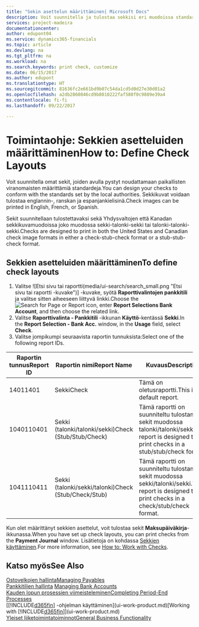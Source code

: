 ```yaml
---
title: "Sekin asettelun määrittäminen| Microsoft Docs"
description: Voit suunnitella ja tulostaa sekkisi eri muodoissa standardinmukaisia vaatimuksia noudattaen.
services: project-madeira
documentationcenter: 
author: edupont04
ms.service: dynamics365-financials
ms.topic: article
ms.devlang: na
ms.tgt_pltfrm: na
ms.workload: na
ms.search.keywords: print check, customize
ms.date: 06/15/2017
ms.author: edupont
ms.translationtype: HT
ms.sourcegitcommit: 81636fc2e661bd9b07c54da1cd5d0d27e30d01a2
ms.openlocfilehash: a2db2860846cd9b8010222faf580f0c9889e39a4
ms.contentlocale: fi-fi
ms.lasthandoff: 09/22/2017

---
```

# <a name="how-to-define-check-layouts"></a><span data-ttu-id="76fbe-103">Toimintaohje: Sekkien asetteluiden määrittäminen</span><span class="sxs-lookup"><span data-stu-id="76fbe-103">How to: Define Check Layouts</span></span>
<span data-ttu-id="76fbe-104">Voit suunnitella omat sekit, joiden avulla pystyt noudattamaan paikallisten viranomaisten määrittämiä standardeja.</span><span class="sxs-lookup"><span data-stu-id="76fbe-104">You can design your checks to conform with the standards set by the local authorities.</span></span> <span data-ttu-id="76fbe-105">Sekkikuvat voidaan tulostaa englannin-, ranskan ja espanjankielisinä.</span><span class="sxs-lookup"><span data-stu-id="76fbe-105">Check images can be printed in English, French, or Spanish.</span></span>

<span data-ttu-id="76fbe-106">Sekit suunnitellaan tulostettavaksi sekä Yhdysvaltojen että Kanadan sekkikuvamuodoissa joko muodossa sekki-talonki-sekki tai talonki-talonki-sekki.</span><span class="sxs-lookup"><span data-stu-id="76fbe-106">Checks are designed to print in both the United States and Canadian check image formats in either a check-stub-check format or a stub-stub-check format.</span></span>

## <a name="to-define-check-layouts"></a><span data-ttu-id="76fbe-107">Sekkien asetteluiden määrittäminen</span><span class="sxs-lookup"><span data-stu-id="76fbe-107">To define check layouts</span></span>
1. <span data-ttu-id="76fbe-108">Valitse ![Etsi sivu tai raportti(media/ui-search/search_small.png "Etsi sivu tai raportti -kuvake")] -kuvake, syötä **Raporttivalintojen pankkitili** ja valitse sitten aiheeseen liittyvä linkki.</span><span class="sxs-lookup"><span data-stu-id="76fbe-108">Choose the ![Search for Page or Report](media/ui-search/search_small.png "Search for Page or Report icon") icon, enter **Report Selections Bank Account**, and then choose the related link.</span></span>
2. <span data-ttu-id="76fbe-109">Valitse **Raporttivalinta - Pankkitili** -ikkunan **Käyttö**-kentässä **Sekki**.</span><span class="sxs-lookup"><span data-stu-id="76fbe-109">In the **Report Selection - Bank Acc.** window, in the **Usage** field, select **Check**.</span></span>
3. <span data-ttu-id="76fbe-110">Valitse jompikumpi seuraavista raportin tunnuksista:</span><span class="sxs-lookup"><span data-stu-id="76fbe-110">Select one of the following report IDs.</span></span>

| <span data-ttu-id="76fbe-111">Raportin tunnus</span><span class="sxs-lookup"><span data-stu-id="76fbe-111">Report ID</span></span> | <span data-ttu-id="76fbe-112">Raportin nimi</span><span class="sxs-lookup"><span data-stu-id="76fbe-112">Report Name</span></span> | <span data-ttu-id="76fbe-113">Kuvaus</span><span class="sxs-lookup"><span data-stu-id="76fbe-113">Description</span></span> |
| --- | --- | --- |
| <span data-ttu-id="76fbe-114">1401</span><span class="sxs-lookup"><span data-stu-id="76fbe-114">1401</span></span> |<span data-ttu-id="76fbe-115">Sekki</span><span class="sxs-lookup"><span data-stu-id="76fbe-115">Check</span></span> |<span data-ttu-id="76fbe-116">Tämä on oletusraportti.</span><span class="sxs-lookup"><span data-stu-id="76fbe-116">This is the default report.</span></span> |
| <span data-ttu-id="76fbe-117">10401</span><span class="sxs-lookup"><span data-stu-id="76fbe-117">10401</span></span> |<span data-ttu-id="76fbe-118">Sekki (talonki/talonki/sekki)</span><span class="sxs-lookup"><span data-stu-id="76fbe-118">Check (Stub/Stub/Check)</span></span> |<span data-ttu-id="76fbe-119">Tämä raportti on suunniteltu tulostamaan sekit muodossa talonki/talonki/sekki.</span><span class="sxs-lookup"><span data-stu-id="76fbe-119">This report is designed to print checks in a stub/stub/check format.</span></span> |
| <span data-ttu-id="76fbe-120">10411</span><span class="sxs-lookup"><span data-stu-id="76fbe-120">10411</span></span> |<span data-ttu-id="76fbe-121">Sekki (talonki/sekki/talonki)</span><span class="sxs-lookup"><span data-stu-id="76fbe-121">Check (Stub/Check/Stub)</span></span> |<span data-ttu-id="76fbe-122">Tämä raportti on suunniteltu tulostamaan sekit muodossa sekki/talonki/sekki.</span><span class="sxs-lookup"><span data-stu-id="76fbe-122">This report is designed to print checks in a check/stub/check format.</span></span> |

<span data-ttu-id="76fbe-123">Kun olet määrittänyt sekkien asettelut, voit tulostaa sekit **Maksupäiväkirja**-ikkunassa.</span><span class="sxs-lookup"><span data-stu-id="76fbe-123">When you have set up check layouts, you can print checks from the **Payment Journal** window.</span></span> <span data-ttu-id="76fbe-124">Lisätietoja on kohdassa [Sekkien käyttäminen](payables-how-work-checks.md).</span><span class="sxs-lookup"><span data-stu-id="76fbe-124">For more information, see [How to: Work with Checks](payables-how-work-checks.md).</span></span>

## <a name="see-also"></a><span data-ttu-id="76fbe-125">Katso myös</span><span class="sxs-lookup"><span data-stu-id="76fbe-125">See Also</span></span>
[<span data-ttu-id="76fbe-126">Ostovelkojen hallinta</span><span class="sxs-lookup"><span data-stu-id="76fbe-126">Managing Payables</span></span>](payables-manage-payables.md)  
<span data-ttu-id="76fbe-127">[Pankkitilien hallinta](bank-manage-bank-accounts.md) </span><span class="sxs-lookup"><span data-stu-id="76fbe-127">[Managing Bank Accounts](bank-manage-bank-accounts.md) </span></span>  
[<span data-ttu-id="76fbe-128">Kauden lopun prosessien viimeisteleminen</span><span class="sxs-lookup"><span data-stu-id="76fbe-128">Completing Period-End Processes</span></span>](year-how-complete-period-end-processes.md)  
<span data-ttu-id="76fbe-129">[[!INCLUDE[d365fin](includes/d365fin_md.md)] -ohjelman käyttäminen](ui-work-product.md)</span><span class="sxs-lookup"><span data-stu-id="76fbe-129">[Working with [!INCLUDE[d365fin](includes/d365fin_md.md)]](ui-work-product.md)</span></span>  
[<span data-ttu-id="76fbe-130">Yleiset liiketoimintatoiminnot</span><span class="sxs-lookup"><span data-stu-id="76fbe-130">General Business Functionality</span></span>](ui-across-business-areas.md)

